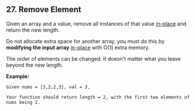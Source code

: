 ## 27. Remove Element

Given an array and a value, remove all instances of that value [in-place](https://en.wikipedia.org/wiki/In-place_algorithm) and return the new length.

Do not allocate extra space for another array, you must do this by **modifying the input array** [in-place](https://en.wikipedia.org/wiki/In-place_algorithm) with O(1) extra memory.

The order of elements can be changed. It doesn't matter what you leave beyond the new length.

**Example:**
```
Given nums = [3,2,2,3], val = 3,

Your function should return length = 2, with the first two elements of nums being 2.
```
